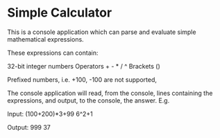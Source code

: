 # Simple Calculator
This is a console application which can parse and evaluate simple mathematical expressions.

These expressions can contain:

32-bit integer numbers
Operators + - * / ^
Brackets ()

Prefixed numbers, i.e. +100, -100 are not supported,

The console application will read, from the console, lines containing the expressions, and output, to the console, the answer. E.g.

Input:
        (100+200)*3+99
        6^2+1

Output:
        999
        37